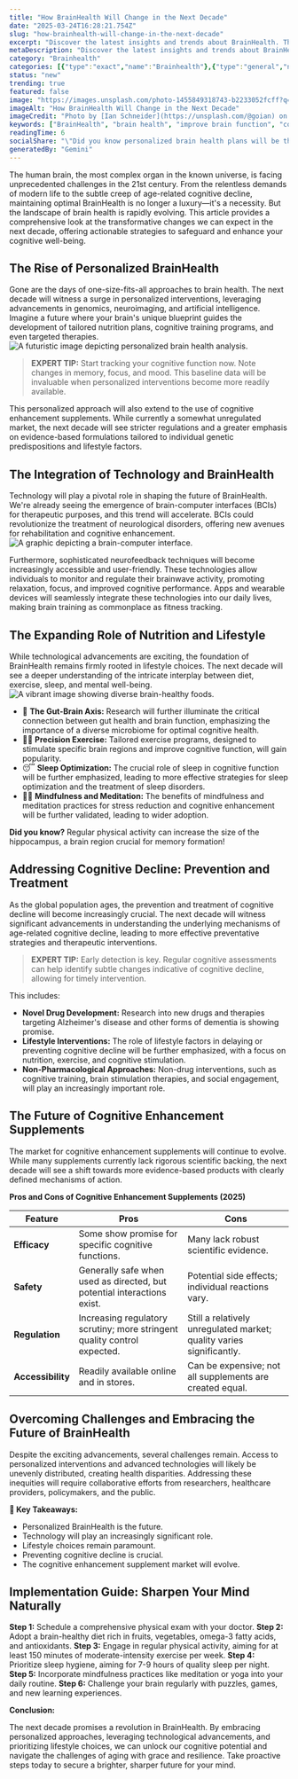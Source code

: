 ```yaml
---
title: "How BrainHealth Will Change in the Next Decade"
date: "2025-03-24T16:28:21.754Z"
slug: "how-brainhealth-will-change-in-the-next-decade"
excerpt: "Discover the latest insights and trends about BrainHealth. This comprehensive guide covers everything you need to know about BrainHealth in 2025."
metaDescription: "Discover the latest insights and trends about BrainHealth. This comprehensive guide covers everything you need to know about BrainHealth in 2025."
category: "Brainhealth"
categories: [{"type":"exact","name":"Brainhealth"},{"type":"general","name":"Neuroscience"},{"type":"medium","name":"Cognitive Psychology"},{"type":"specific","name":"Neuroimaging"},{"type":"niche","name":"fMRI Analysis"}]
status: "new"
trending: true
featured: false
image: "https://images.unsplash.com/photo-1455849318743-b2233052fcff?q=85&w=1200&fit=max&fm=webp&auto=compress"
imageAlt: "How BrainHealth Will Change in the Next Decade"
imageCredit: "Photo by [Ian Schneider](https://unsplash.com/@goian) on Unsplash"
keywords: ["BrainHealth", "brain health", "improve brain function", "cognitive enhancement supplements", "boost memory naturally", "best brain health supplements", "how to improve brain health", "brain health foods", "cognitive decline prevention", "sharpen your mind naturally"]
readingTime: 6
socialShare: "\"Did you know personalized brain health plans will be the norm in the next decade?  Get ready for a future where technology and lifestyle choices work together to optimize your cognitive abilities!\""
generatedBy: "Gemini"
---
```




The human brain, the most complex organ in the known universe, is facing unprecedented challenges in the 21st century.  From the relentless demands of modern life to the subtle creep of age-related cognitive decline, maintaining optimal BrainHealth is no longer a luxury—it's a necessity. But the landscape of brain health is rapidly evolving.  This article provides a comprehensive look at the transformative changes we can expect in the next decade, offering actionable strategies to safeguard and enhance your cognitive well-being.

## The Rise of Personalized BrainHealth

Gone are the days of one-size-fits-all approaches to brain health.  The next decade will witness a surge in personalized interventions, leveraging advancements in genomics, neuroimaging, and artificial intelligence.  Imagine a future where your brain's unique blueprint guides the development of tailored nutrition plans, cognitive training programs, and even targeted therapies.  ![A futuristic image depicting personalized brain health analysis.](https://images.unsplash.com/photo-1451187580459-43490279c0fa?q=85&w=1200&fit=max&fm=webp&auto=compress)

> **EXPERT TIP:**  Start tracking your cognitive function now.  Note changes in memory, focus, and mood. This baseline data will be invaluable when personalized interventions become more readily available.

This personalized approach will also extend to the use of cognitive enhancement supplements.  While currently a somewhat unregulated market, the next decade will see stricter regulations and a greater emphasis on evidence-based formulations tailored to individual genetic predispositions and lifestyle factors.

##  The Integration of Technology and BrainHealth

Technology will play a pivotal role in shaping the future of BrainHealth.  We're already seeing the emergence of brain-computer interfaces (BCIs) for therapeutic purposes, and this trend will accelerate.  BCIs could revolutionize the treatment of neurological disorders, offering new avenues for rehabilitation and cognitive enhancement.  ![A graphic depicting a brain-computer interface.](https://images.unsplash.com/photo-1484417894907-623942c8ee29?q=85&w=1200&fit=max&fm=webp&auto=compress)

Furthermore, sophisticated neurofeedback techniques will become increasingly accessible and user-friendly.  These technologies allow individuals to monitor and regulate their brainwave activity, promoting relaxation, focus, and improved cognitive performance.  Apps and wearable devices will seamlessly integrate these technologies into our daily lives, making brain training as commonplace as fitness tracking.

##  The Expanding Role of Nutrition and Lifestyle

While technological advancements are exciting, the foundation of BrainHealth remains firmly rooted in lifestyle choices.  The next decade will see a deeper understanding of the intricate interplay between diet, exercise, sleep, and mental well-being.  ![A vibrant image showing diverse brain-healthy foods.](https://images.unsplash.com/photo-1517976487492-5750f3195933?q=85&w=1200&fit=max&fm=webp&auto=compress)

* 🧠 **The Gut-Brain Axis:**  Research will further illuminate the critical connection between gut health and brain function, emphasizing the importance of a diverse microbiome for optimal cognitive health.
* 🏃‍♀️ **Precision Exercise:** Tailored exercise programs, designed to stimulate specific brain regions and improve cognitive function, will gain popularity.
* 😴 **Sleep Optimization:**  The crucial role of sleep in cognitive function will be further emphasized, leading to more effective strategies for sleep optimization and the treatment of sleep disorders.
* 🧘‍♀️ **Mindfulness and Meditation:**  The benefits of mindfulness and meditation practices for stress reduction and cognitive enhancement will be further validated, leading to wider adoption.

**Did you know?**  Regular physical activity can increase the size of the hippocampus, a brain region crucial for memory formation!

##  Addressing Cognitive Decline: Prevention and Treatment

As the global population ages, the prevention and treatment of cognitive decline will become increasingly crucial.  The next decade will witness significant advancements in understanding the underlying mechanisms of age-related cognitive decline, leading to more effective preventative strategies and therapeutic interventions.

> **EXPERT TIP:**  Early detection is key.  Regular cognitive assessments can help identify subtle changes indicative of cognitive decline, allowing for timely intervention.



This includes:

*  **Novel Drug Development:**  Research into new drugs and therapies targeting Alzheimer's disease and other forms of dementia is showing promise.
*  **Lifestyle Interventions:**  The role of lifestyle factors in delaying or preventing cognitive decline will be further emphasized, with a focus on nutrition, exercise, and cognitive stimulation.
*  **Non-Pharmacological Approaches:**  Non-drug interventions, such as cognitive training, brain stimulation therapies, and social engagement, will play an increasingly important role.

##  The Future of Cognitive Enhancement Supplements

The market for cognitive enhancement supplements will continue to evolve.  While many supplements currently lack rigorous scientific backing, the next decade will see a shift towards more evidence-based products with clearly defined mechanisms of action.  

**Pros and Cons of Cognitive Enhancement Supplements (2025)**

| Feature          | Pros                                                                     | Cons                                                                    |
|-----------------|-------------------------------------------------------------------------|------------------------------------------------------------------------|
| **Efficacy**     | Some show promise for specific cognitive functions.                         | Many lack robust scientific evidence.                                   |
| **Safety**        | Generally safe when used as directed, but potential interactions exist. | Potential side effects; individual reactions vary.                     |
| **Regulation**    | Increasing regulatory scrutiny; more stringent quality control expected.   | Still a relatively unregulated market; quality varies significantly.       |
| **Accessibility** | Readily available online and in stores.                                    | Can be expensive; not all supplements are created equal.                |

##  Overcoming Challenges and Embracing the Future of BrainHealth

Despite the exciting advancements, several challenges remain.  Access to personalized interventions and advanced technologies will likely be unevenly distributed, creating health disparities.  Addressing these inequities will require collaborative efforts from researchers, healthcare providers, policymakers, and the public.

**🔑 Key Takeaways:**

*  Personalized BrainHealth is the future.
*  Technology will play an increasingly significant role.
*  Lifestyle choices remain paramount.
*  Preventing cognitive decline is crucial.
*  The cognitive enhancement supplement market will evolve.

## Implementation Guide:  Sharpen Your Mind Naturally

**Step 1:**  Schedule a comprehensive physical exam with your doctor.
**Step 2:**  Adopt a brain-healthy diet rich in fruits, vegetables, omega-3 fatty acids, and antioxidants.
**Step 3:**  Engage in regular physical activity, aiming for at least 150 minutes of moderate-intensity exercise per week.
**Step 4:**  Prioritize sleep hygiene, aiming for 7-9 hours of quality sleep per night.
**Step 5:**  Incorporate mindfulness practices like meditation or yoga into your daily routine.
**Step 6:**  Challenge your brain regularly with puzzles, games, and new learning experiences.

**Conclusion:**

The next decade promises a revolution in BrainHealth.  By embracing personalized approaches, leveraging technological advancements, and prioritizing lifestyle choices, we can unlock our cognitive potential and navigate the challenges of aging with grace and resilience.  Take proactive steps today to secure a brighter, sharper future for your mind.


